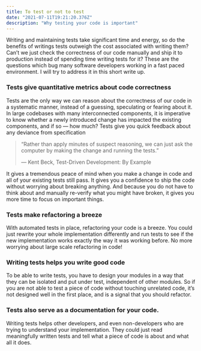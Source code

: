 ```yaml
---
title: To test or not to test
date: "2021-07-11T19:21:20.376Z"
description: "Why testing your code is important"
---
```


Writing and maintaining tests take significant time and energy, so do the benefits of writings tests outweigh the cost associated with writing them? Can’t we just check the correctness of our code manually and ship it to production instead of spending time writing tests for it? These are the questions which bug many software developers working in a fast paced environment.
I will try to address it in this short write up.

### Tests give quantitative metrics about code correctness
Tests are the only way we can reason about the correctness of our code in a systematic manner, instead of a guessing, speculating or fearing about it. In large codebases with many interconnected components, it is imperative to know whether a newly introduced change has impacted the existing components, and if so — how much? Tests give you quick feedback about any deviance from specification

> “Rather than apply minutes of suspect reasoning, we can just ask the computer by making the change and running the tests.”
>
> ― Kent Beck, Test-Driven Development: By Example

It gives a tremendous peace of mind when you make a change in code and all of your existing tests still pass. It gives you a confidence to ship the code without worrying about breaking anything. And because you do not have to think about and manually re-verify what you might have broken, it gives you more time to focus on important things.


### Tests make refactoring a breeze
With automated tests in place, refactoring your code is a breeze. You could just rewrite your whole implementation differently and run tests to see if the new implementation works exactly the way it was working before. No more worrying about large scale refactoring in code!

### Writing tests helps you write good code
To be able to write tests, you have to design your modules in a way that they can be isolated and put under test, independent of other modules. So if you are not able to test a piece of code without touching unrelated code, it’s not designed well in the first place, and is a signal that you should refactor.

### Tests also serve as a documentation for your code.
Writing tests helps other developers, and even non-developers who are trying to understand your implementation. They could just read meaningfully written tests and tell what a piece of code is about and what all it does. 